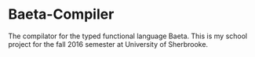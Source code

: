 # Baeta-Compiler
The compilator for the typed functional language Baeta. This is my school project for the fall 2016 semester at University of Sherbrooke.

